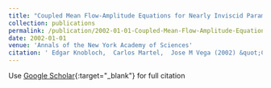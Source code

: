 ```yaml
---
title: "Coupled Mean Flow-Amplitude Equations for Nearly Inviscid Parametrically Driven Surface Waves"
collection: publications
permalink: /publication/2002-01-01-Coupled-Mean-Flow-Amplitude-Equations-for-Nearly-Inviscid-Parametrically-Driven-Surface-Waves
date: 2002-01-01
venue: 'Annals of the New York Academy of Sciences'
citation: ' Edgar Knobloch,  Carlos Martel,  Jose M Vega (2002) &quot;Coupled Mean Flow-Amplitude Equations for Nearly Inviscid Parametrically Driven Surface Waves.&quot; <i>Annals of the New York Academy of Sciences</i>. 974, 201--219.'
---
```

Use [Google Scholar](https://scholar.google.com/scholar?q=Coupled+Mean+Flow+Amplitude+Equations+for+Nearly+Inviscid+Parametrically+Driven+Surface+Waves){:target="_blank"} for full citation